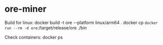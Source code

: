 # ore-miner

Build for linux:
docker build -t ore --platform linux/arm64 . 
docker cp `docker run --rm -d ore`:/target/release/ore ./bin

Check containers:
docker ps